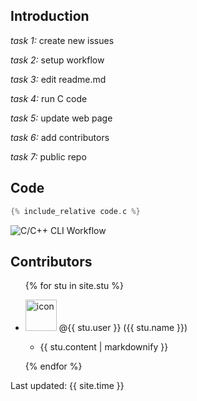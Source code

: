 ## Introduction
*task 1:* create new issues  

*task 2:* setup workflow  

*task 3:* edit readme.md  

*task 4:* run C code  

*task 5:* update web page  

*task 6:* add contributors  

*task 7:* public repo  

## Code
```c
{% include_relative code.c %}
```
![C/C++ CLI Workflow](https://github.com/csci3251-2023/project-team-a/actions/workflows/c-cpp.yml/badge.svg)
## Contributors
<ul>
{% for stu in site.stu %}
  <li>
    <p><img src="{{ stu.image }}" alt="icon" width="50" height="50"> @{{ stu.user }} ({{ stu.name }})</p>
    <ul><li><p>{{ stu.content | markdownify }}</p></li></ul>
  </li>
{% endfor %}
</ul>

Last updated: {{ site.time }}
